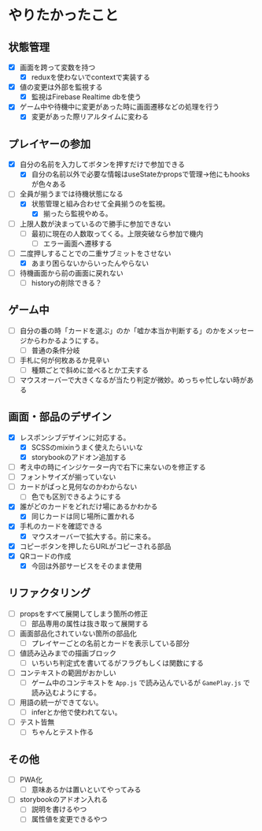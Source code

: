 # やりたかったこと

## 状態管理

* [x] 画面を跨って変数を持つ
  * [x] reduxを使わないでcontextで実装する
* [x] 値の変更は外部を監視する
  * [x] 監視はFirebase Realtime dbを使う
* [x] ゲーム中や待機中に変更があった時に画面遷移などの処理を行う
  * [x] 変更があった際リアルタイムに変わる

## プレイヤーの参加

* [x] 自分の名前を入力してボタンを押すだけで参加できる
  * [x] 自分の名前以外で必要な情報はuseStateかpropsで管理→他にもhooksが色々ある
* [ ] 全員が揃うまでは待機状態になる
  * [x] 状態管理と組み合わせて全員揃うのを監視。
    * [x] 揃ったら監視やめる。
* [ ] 上限人数が決まっているので勝手に参加できない
  * [ ] 最初に現在の人数取ってくる。上限突破なら参加で機内
    * [ ] エラー画面へ遷移する
* [ ] 二度押しすることでの二重サブミットをさせない
  * [x] あまり困らないからいったんやらない
* [ ] 待機画面から前の画面に戻れない
  * [ ] historyの削除できる？

## ゲーム中

* [ ] 自分の番の時「カードを選ぶ」のか「嘘か本当か判断する」のかをメッセージからわかるようにする。
  * [ ] 普通の条件分岐
* [ ] 手札に何が何枚あるか見辛い
  * [ ] 種類ごとで斜めに並べるとか工夫する
* [ ] マウスオーバーで大きくなるが当たり判定が微妙。めっちゃ忙しない時がある

## 画面・部品のデザイン

* [x] レスポンシブデザインに対応する。
  * [x] SCSSのmixinうまく使えたらいいな
  * [x] storybookのアドオン追加する
* [ ] 考え中の時にインジケーター内で右下に来ないのを修正する
* [ ] フォントサイズが揃っていない
* [ ] カードがぱっと見何なのかわからない
  * [ ] 色でも区別できるようにする
* [x] 誰がどのカードをどれだけ場にあるかわかる
  * [x] 同じカードは同じ場所に置かれる
* [x] 手札のカードを確認できる
  * [x] マウスオーバーで拡大する。前に来る。
* [x] コピーボタンを押したらURLがコピーされる部品
* [x] QRコードの作成
  * [x] 今回は外部サービスをそのまま使用

## リファクタリング

* [ ] propsをすべて展開してしまう箇所の修正
  * [ ] 部品専用の属性は抜き取って展開する
* [ ] 画面部品化されていない箇所の部品化
  * [ ] プレイヤーごとの名前とカードを表示している部分
* [ ] 値読み込みまでの描画ブロック
  * [ ] いちいち判定式を書いてるがフラグもしくは関数にする
* [ ] コンテキストの範囲がおかしい
  * [ ] ゲーム中のコンテキストを `App.js` で読み込んでいるが `GamePlay.js` で読み込むようにする。
* [ ] 用語の統一ができてない。
  * [ ] inferとか他で使われてない。
* [ ] テスト皆無
  * [ ] ちゃんとテスト作る

## その他

* [ ] PWA化
  * [ ] 意味あるかは置いといてやってみる
* [ ] storybookのアドオン入れる
  * [ ] 説明を書けるやつ
  * [ ] 属性値を変更できるやつ
